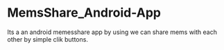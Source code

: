 # MemsShare_Android-App
Its a an android memesshare app by using we can share mems with each other by simple clik buttons.
